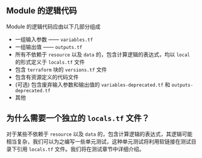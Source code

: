 ## Module 的逻辑代码

Module 的逻辑代码应由以下几部分组成

* 一组输入参数 —— `variables.tf`
* 一组输出值 —— `outputs.tf`
* 所有不依赖于 `resource` 以及 `data` 的，包含计算逻辑的表达式，均以 `local` 的形式定义于 `locals.tf` 文件
* 包含 `terraform` 块的 `versions.tf` 文件
* 包含有资源定义的代码文件
* (可选) 包含废弃输入参数和输出值的 `variables-deprecated.tf` 和 `outputs-deprecated.tf`
* 其他

## 为什么需要一个独立的 `locals.tf` 文件？

对于某些不依赖于 `resource` 以及 `data` 的，包含计算逻辑的表达式，其逻辑可能相当复杂，我们可以为之编写一些单元测试，这种单元测试将利用软链接在测试目录下引用 `locals.tf` 文件。我们将在测试章节中详细介绍。
